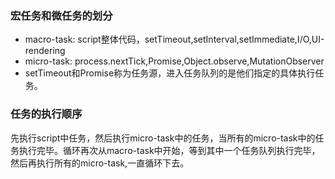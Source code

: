### 宏任务和微任务的划分
 + macro-task: script整体代码，setTimeout,setInterval,setImmediate,I/O,UI-rendering
 + micro-task: process.nextTick,Promise,Object.observe,MutationObserver
 + setTimeout和Promise称为任务源，进入任务队列的是他们指定的具体执行任务。

### 任务的执行顺序
先执行script中任务，然后执行micro-task中的任务，当所有的micro-task中的任务执行完毕。循环再次从macro-task中开始，等到其中一个任务队列执行完毕，然后再执行所有的micro-task,一直循环下去。

